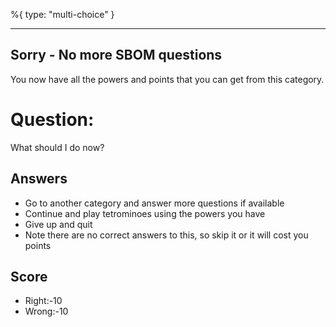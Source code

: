 %{
 type: "multi-choice"
}

---
## Sorry - No more SBOM questions
You now have all the powers and points that you can get
from this category.

# Question:
What should I do now?

## Answers
- Go to another category and answer more questions if available
- Continue and play tetrominoes using the powers you have
- Give up and quit
- Note there are no correct answers to this, so skip it or it will cost you points


## Score
- Right:-10
- Wrong:-10
